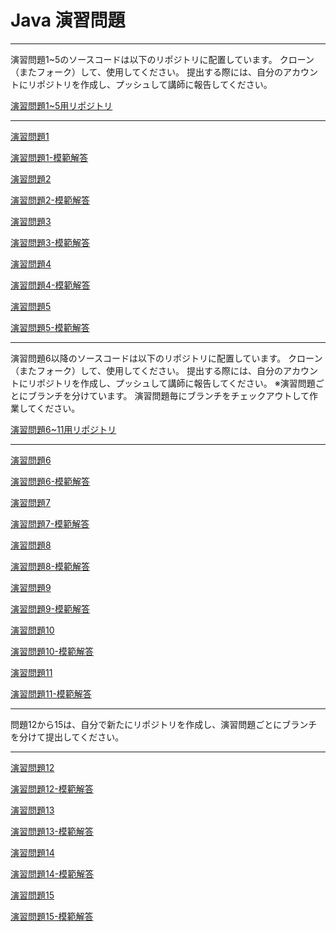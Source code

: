 # Java 演習問題

---

演習問題1~5のソースコードは以下のリポジトリに配置しています。
クローン（またフォーク）して、使用してください。
提出する際には、自分のアカウントにリポジトリを作成し、プッシュして講師に報告してください。

[演習問題1~5用リポジトリ](https://github.com/tc-kishimoto/java-basic-practice-lesson)

---

[演習問題1](/contents/Java1/演習問題1)

[演習問題1-模範解答](/contents/Java1/演習問題1-模範解答)

[演習問題2](/contents/Java1/演習問題2)

[演習問題2-模範解答](/contents/Java1/演習問題2-模範解答)

[演習問題3](/contents/Java1/演習問題3)

[演習問題3-模範解答](/contents/Java1/演習問題3-模範解答)

[演習問題4](/contents/Java1/演習問題4)

[演習問題4-模範解答](/contents/Java1/演習問題4-模範解答)

[演習問題5](/contents/Java1/演習問題5)

[演習問題5-模範解答](/contents/Java1/演習問題5-模範解答)

---

演習問題6以降のソースコードは以下のリポジトリに配置しています。
クローン（またフォーク）して、使用してください。
提出する際には、自分のアカウントにリポジトリを作成し、プッシュして講師に報告してください。
※演習問題ごとにブランチを分けています。
演習問題毎にブランチをチェックアウトして作業してください。

[演習問題6~11用リポジトリ](https://github.com/tc-kishimoto/java-advanced-practice-lesson)

---

[演習問題6](/contents/Java1/演習問題6)

[演習問題6-模範解答](/contents/Java1/演習問題6-模範解答)

[演習問題7](/contents/Java1/演習問題7)

[演習問題7-模範解答](/contents/Java1/演習問題7-模範解答)

[演習問題8](/contents/Java1/演習問題8)

[演習問題8-模範解答](/contents/Java1/演習問題8-模範解答)

[演習問題9](/contents/Java1/演習問題9)

[演習問題9-模範解答](/contents/Java1/演習問題9-模範解答)

[演習問題10](/contents/Java1/演習問題10)

[演習問題10-模範解答](/contents/Java1/演習問題10-模範解答)

[演習問題11](/contents/Java1/演習問題11)

[演習問題11-模範解答](/contents/Java1/演習問題11-模範解答)

---

問題12から15は、自分で新たにリポジトリを作成し、演習問題ごとにブランチを分けて提出してください。

---

[演習問題12](/contents/Java1/演習問題12)

[演習問題12-模範解答](/contents/Java1/演習問題12-模範解答)

[演習問題13](/contents/Java1/演習問題13)

[演習問題13-模範解答](/contents/Java1/演習問題13-模範解答)

[演習問題14](/contents/Java1/演習問題14)

[演習問題14-模範解答](/contents/Java1/演習問題14-模範解答)

[演習問題15](/contents/Java1/演習問題15)

[演習問題15-模範解答](/contents/Java1/演習問題15-模範解答)
